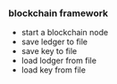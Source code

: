 ### blockchain framework

- start a blockchain node
- save ledger to file
- save key to file
- load lodger from file
- load key from file
